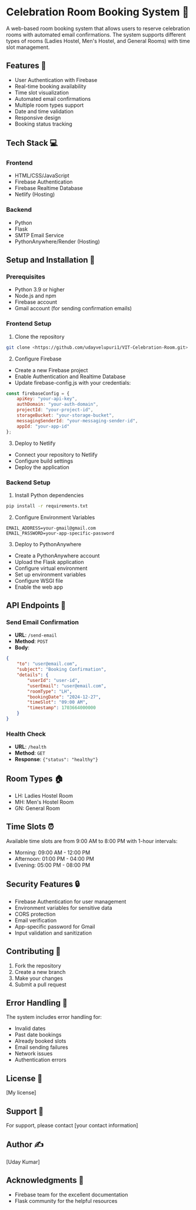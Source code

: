 # Celebration Room Booking System 🎉

A web-based room booking system that allows users to reserve celebration rooms with automated email confirmations. The system supports different types of rooms (Ladies Hostel, Men's Hostel, and General Rooms) with time slot management.

## Features 🌟

- User Authentication with Firebase
- Real-time booking availability
- Time slot visualization
- Automated email confirmations
- Multiple room types support
- Date and time validation
- Responsive design
- Booking status tracking

## Tech Stack 💻

### Frontend
- HTML/CSS/JavaScript
- Firebase Authentication
- Firebase Realtime Database
- Netlify (Hosting)

### Backend
- Python
- Flask
- SMTP Email Service
- PythonAnywhere/Render (Hosting)

## Setup and Installation 🚀

### Prerequisites
- Python 3.9 or higher
- Node.js and npm
- Firebase account
- Gmail account (for sending confirmation emails)

### Frontend Setup

1. Clone the repository
```bash
git clone <https://github.com/udayvelupuri1/VIT-Celebration-Room.git>
```

2. Configure Firebase
- Create a new Firebase project
- Enable Authentication and Realtime Database
- Update firebase-config.js with your credentials:
```javascript
const firebaseConfig = {
    apiKey: "your-api-key",
    authDomain: "your-auth-domain",
    projectId: "your-project-id",
    storageBucket: "your-storage-bucket",
    messagingSenderId: "your-messaging-sender-id",
    appId: "your-app-id"
};
```

3. Deploy to Netlify
- Connect your repository to Netlify
- Configure build settings
- Deploy the application

### Backend Setup

1. Install Python dependencies
```bash
pip install -r requirements.txt
```

2. Configure Environment Variables
```
EMAIL_ADDRESS=your-gmail@gmail.com
EMAIL_PASSWORD=your-app-specific-password
```

3. Deploy to PythonAnywhere
- Create a PythonAnywhere account
- Upload the Flask application
- Configure virtual environment
- Set up environment variables
- Configure WSGI file
- Enable the web app

## API Endpoints 📡

### Send Email Confirmation
- **URL**: `/send-email`
- **Method**: `POST`
- **Body**:
```json
{
    "to": "user@email.com",
    "subject": "Booking Confirmation",
    "details": {
        "userId": "user-id",
        "userEmail": "user@email.com",
        "roomType": "LH",
        "bookingDate": "2024-12-27",
        "timeSlot": "09:00 AM",
        "timestamp": 1703664000000
    }
}
```

### Health Check
- **URL**: `/health`
- **Method**: `GET`
- **Response**: `{"status": "healthy"}`

## Room Types 🏠

- LH: Ladies Hostel Room
- MH: Men's Hostel Room
- GN: General Room

## Time Slots ⏰

Available time slots are from 9:00 AM to 8:00 PM with 1-hour intervals:
- Morning: 09:00 AM - 12:00 PM
- Afternoon: 01:00 PM - 04:00 PM
- Evening: 05:00 PM - 08:00 PM

## Security Features 🔒

- Firebase Authentication for user management
- Environment variables for sensitive data
- CORS protection
- Email verification
- App-specific password for Gmail
- Input validation and sanitization

## Contributing 🤝

1. Fork the repository
2. Create a new branch
3. Make your changes
4. Submit a pull request

## Error Handling 🔧

The system includes error handling for:
- Invalid dates
- Past date bookings
- Already booked slots
- Email sending failures
- Network issues
- Authentication errors

## License 📝

[My license]

## Support 💪

For support, please contact [your contact information]

## Author ✍️

[Uday Kumar]

## Acknowledgments 🙏

- Firebase team for the excellent documentation
- Flask community for the helpful resources
